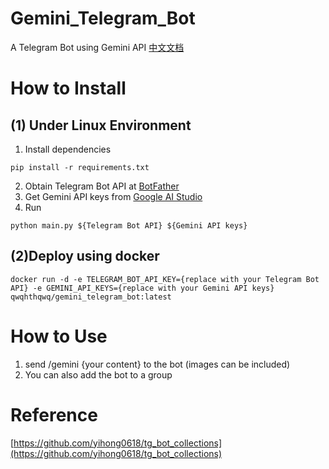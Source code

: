 # Gemini_Telegram_Bot
A Telegram Bot using Gemini API  [中文文档](https://github.com/H-T-H/Gemini_Telegram_Bot/blob/main/README_zh.md)
# How to Install
## (1) Under Linux Environment
1. Install dependencies
```
pip install -r requirements.txt
```
2. Obtain Telegram Bot API at [BotFather](https://t.me/BotFather)
3. Get Gemini API keys from [Google AI Studio](https://makersuite.google.com/app/apikey)
4. Run
```
python main.py ${Telegram Bot API} ${Gemini API keys}
```
## (2)Deploy using docker
```
docker run -d -e TELEGRAM_BOT_API_KEY={replace with your Telegram Bot API} -e GEMINI_API_KEYS={replace with your Gemini API keys} qwqhthqwq/gemini_telegram_bot:latest
```
# How to Use
1. send /gemini {your content} to the bot (images can be included)
2. You can also add the bot to a group 

# Reference
[https://github.com/yihong0618/tg_bot_collections](https://github.com/yihong0618/tg_bot_collections)
